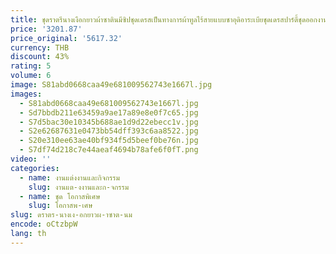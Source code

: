 ```yaml
---
title: ชุดราตรีนางเงือกยาวผ้าซาตินมีซิปชุดเดรสเป็นทางการผ้าทูลไร้สายแบบซาอุดิอาระเบียชุดเดรสปาร์ตี้ชุดออกงานกลางคืนแบบสั่งตัด
price: '3201.87'
price_original: '5617.32'
currency: THB
discount: 43%
rating: 5
volume: 6
image: S81abd0668caa49e681009562743e1667l.jpg
images:
  - S81abd0668caa49e681009562743e1667l.jpg
  - Sd7bbdb211e63459a9ae17a89e8e0f7c65.jpg
  - S7d5bac30e10345b688ae1d9d22ebecc1v.jpg
  - S2e62687631e0473bb54dff393c6aa8522.jpg
  - S20e310ee63ae40bf934f5d5beef0be76n.jpg
  - S7df74d218c7e44aeaf4694b78afe6f0fT.png
video: ''
categories:
  - name: งานแต่งงานและกิจกรรม
    slug: งานแต-งงานและก-จกรรม
  - name: ชุด โอกาสพิเศษ
    slug: โอกาสพ-เศษ
slug: ดราตร-นางเง-อกยาวผ-าซาต-นม
encode: oCtzbpW
lang: th
---
```

  